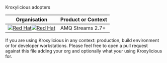 Kroxylicious adopters

| Organisation                                                                                                                                                                                                                                                                                                                      | Product or Context |
|-----------------------------------------------------------------------------------------------------------------------------------------------------------------------------------------------------------------------------------------------------------------------------------------------------------------------------------|--------------------|
| [![Red Hat](https://kroxylicious.io/assets/images/RedHatDark.svg#gh-dark-mode-only)](https://access.redhat.com/products/red-hat-amq-streams/#gh-dark-mode-only)[![Red Hat](https://kroxylicious.io/assets/images/RedHatLight.svg#gh-light-mode-only)](https://access.redhat.com/products/red-hat-amq-streams/#gh-light-mode-only) | AMQ Streams 2.7+   |


If you are using Kroxylicious in any context: production, build environment or for developer workstations. Please feel free to open a pull request against this file adding your org and optionally what your using Kroxylicious for.
